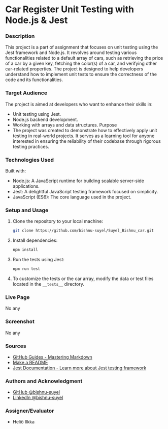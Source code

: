 
# Car Register Unit Testing with Node.js & Jest

### Description
This project is a part of assignment that focuses on unit testing using the Jest framework and Node.js. It revolves around testing various functionalities related to a default array of cars, such as retrieving the price of a car by a given key, fetching the color(s) of a car, and verifying other car-related properties. The project is designed to help developers understand how to implement unit tests to ensure the correctness of the code and its functionalities.

### Target Audience
The project is aimed at developers who want to enhance their skills in:

- Unit testing using Jest.
- Node.js backend development.
- Working with arrays and data structures.
Purpose
- The project was created to demonstrate how to effectively apply unit testing in real-world projects. It serves as a learning tool for anyone interested in ensuring the reliability of their codebase through rigorous testing practices.

### Technologies Used
Built with:

- Node.js: A JavaScript runtime for building scalable server-side applications.
- Jest: A delightful JavaScript testing framework focused on simplicity.
- JavaScript (ES6): The core language used in the project.

### Setup and Usage

1. Clone the repository to your local machine:

    ```bash
    git clone https://github.com/bishnu-suyel/Suyel_Bishnu_car.git
    ```

2. Install dependencies:

    ```bash
    npm install
    ```

3. Run the tests using Jest:

    ```bash
    npm run test
    ```

4. To customize the tests or the car array, modify the data or test files located in the `__tests__` directory.

### Live Page
No any

### Screenshot
No any

### Sources
- [GitHub Guides - Mastering Markdown](https://docs.github.com/en/get-started/writing-on-github/getting-started-with-writing-and-formatting-on-github/basic-writing-and-formatting-syntax)
- [Make a README](https://www.makeareadme.com/)
- [Jest Documentation - Learn more about Jest testing framework](https://jestjs.io/docs/getting-started)

### Authors and Acknowledgment
- [GitHub @bishnu-suyel](https://github.com/bishnu-suyel)
- [LinkedIn @bishnu-suyel](https://www.linkedin.com/in/bishnu-suyel)

### Assigner/Evaluator 
- Heliö Ilkka
